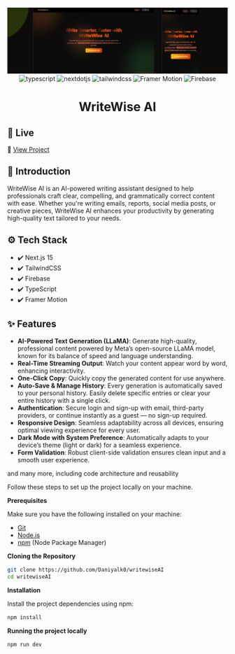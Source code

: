 <div align="center">
  <br />
    <a href="https://writewise-ai.vercel.app/" target="_blank">
      <img src="public/Readmebanner.png" alt="Project Banner">
    </a>
  <br />

  <div>
    <img src="https://img.shields.io/badge/-Typescript-black?style=for-the-badge&logoColor=white&logo=react&color=3178C6" alt="typescript" />
    <img src="https://img.shields.io/badge/-Next_JS-black?style=for-the-badge&logoColor=white&logo=nextdotjs&color=000000" alt="nextdotjs" />
    <img src="https://img.shields.io/badge/-Tailwind_CSS-black?style=for-the-badge&logoColor=white&logo=tailwindcss&color=06B6D4" alt="tailwindcss" />
  <img src="https://img.shields.io/badge/-Framer%20Motion-black?style=for-the-badge&logo=framer&logoColor=white&color=0055FF" alt="Framer Motion" />
  <img src="https://img.shields.io/badge/-Firebase-black?style=for-the-badge&logo=firebase&logoColor=white&color=FFCA28" alt="Firebase" />

  </div>

<h1 align="center">WriteWise AI</h3>
</div>

## 🚀 Live

🔗 [View Project](https://writewise-ai.vercel.app/)

## <a name="introduction">🤖 Introduction</a>

WriteWise AI is an AI-powered writing assistant designed to help professionals craft clear, compelling, and grammatically correct content with ease. Whether you're writing emails, reports, social media posts, or creative pieces, WriteWise AI enhances your productivity by generating high-quality text tailored to your needs.

## ⚙️ Tech Stack

- ✔️ Next.js 15
- ✔️ TailwindCSS
- ✔️ Firebase
- ✔️ TypeScript
- ✔️ Framer Motion

## ✨ Features

- **AI-Powered Text Generation (LLaMA)**: Generate high-quality, professional content powered by Meta’s open-source LLaMA model, known for its balance of speed and language understanding.
- **Real-Time Streaming Output**: Watch your content appear word by word, enhancing interactivity.
- **One-Click Copy**: Quickly copy the generated content for use anywhere.
- **Auto-Save & Manage History**: Every generation is automatically saved to your personal history. Easily delete specific entries or clear your entire history with a single click.
- **Authentication**: Secure login and sign-up with email, third-party providers, or continue instantly as a guest — no sign-up required.
- **Responsive Design**: Seamless adaptability across all devices, ensuring optimal viewing experience for every user.
- **Dark Mode with System Preference**: Automatically adapts to your device’s theme (light or dark) for a seamless experience.
- **Form Validation**: Robust client-side validation ensures clean input and a smooth user experience.

and many more, including code architecture and reusability

Follow these steps to set up the project locally on your machine.

**Prerequisites**

Make sure you have the following installed on your machine:

- [Git](https://git-scm.com/)
- [Node.js](https://nodejs.org/en)
- [npm](https://www.npmjs.com/) (Node Package Manager)

**Cloning the Repository**

```bash
git clone https://github.com/Daniyalk0/writewiseAI
cd writewiseAI
```

**Installation**

Install the project dependencies using npm:

```bash
npm install
```

**Running the project locally**

```bash
npm run dev
```
